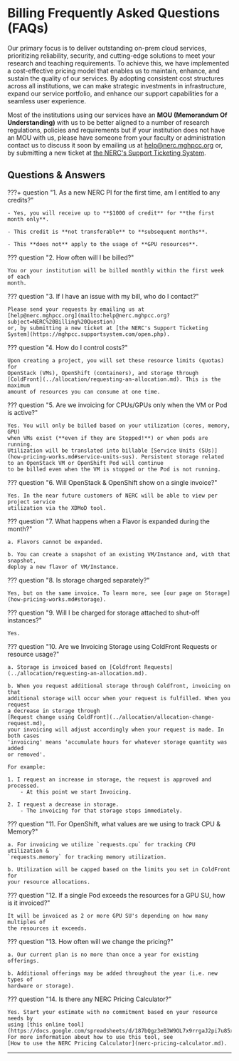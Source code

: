 # Billing Frequently Asked Questions (FAQs)

Our primary focus is to deliver outstanding on-prem cloud services, prioritizing
reliability, security, and cutting-edge solutions to meet your research and teaching
requirements. To achieve this, we have implemented a cost-effective pricing model
that enables us to maintain, enhance, and sustain the quality of our services. By
adopting consistent cost structures across all institutions, we can make strategic
investments in infrastructure, expand our service portfolio, and enhance our
support capabilities for a seamless user experience.

Most of the institutions using our services have an **MOU (Memorandum Of Understanding)**
with us to be better aligned to a number of research regulations, policies and
requirements but if your institution does not have an MOU with us, please have
someone from your faculty or administration contact us to discuss it soon by emailing
us at [help@nerc.mghpcc.org](mailto:help@nerc.mghpcc.org?subject=NERC%20MOU%20Question)
or, by submitting a new ticket at [the NERC's Support Ticketing System](https://mghpcc.supportsystem.com/open.php).

## Questions & Answers

???+ question "1. As a new NERC PI for the first time, am I entitled to any credits?"

    - Yes, you will receive up to **$1000 of credit** for **the first month only**.

    - This credit is **not transferable** to **subsequent months**.

    - This **does not** apply to the usage of **GPU resources**.

??? question "2. How often will I be billed?"

    You or your institution will be billed monthly within the first week of each
    month.

??? question "3. If I have an issue with my bill, who do I contact?"

    Please send your requests by emailing us at
    [help@nerc.mghpcc.org](mailto:help@nerc.mghpcc.org?subject=NERC%20Billing%20Question)
    or, by submitting a new ticket at [the NERC's Support Ticketing System](https://mghpcc.supportsystem.com/open.php).

??? question "4. How do I control costs?"

    Upon creating a project, you will set these resource limits (quotas) for
    OpenStack (VMs), OpenShift (containers), and storage through
    [ColdFront](../allocation/requesting-an-allocation.md). This is the maximum
    amount of resources you can consume at one time.

??? question "5. Are we invoicing for CPUs/GPUs only when the VM or Pod is active?"

    Yes. You will only be billed based on your utilization (cores, memory, GPU)
    when VMs exist (**even if they are Stopped!**) or when pods are running.
    Utilization will be translated into billable [Service Units (SUs)](how-pricing-works.md#service-units-sus). Persistent storage related to an OpenStack VM or OpenShift Pod will continue
    to be billed even when the VM is stopped or the Pod is not running.

??? question "6. Will OpenStack & OpenShift show on a single invoice?"

    Yes. In the near future customers of NERC will be able to view per project service
    utilization via the XDMoD tool.

??? question "7. What happens when a Flavor is expanded during the month?"

    a. Flavors cannot be expanded.

    b. You can create a snapshot of an existing VM/Instance and, with that snapshot,
    deploy a new flavor of VM/Instance.

??? question "8. Is storage charged separately?"

    Yes, but on the same invoice. To learn more, see [our page on Storage](how-pricing-works.md#storage).

??? question "9. Will I be charged for storage attached to shut-off instances?"

    Yes.

??? question "10. Are we Invoicing Storage using ColdFront Requests or resource usage?"

    a. Storage is invoiced based on [Coldfront Requests](../allocation/requesting-an-allocation.md).

    b. When you request additional storage through Coldfront, invoicing on that
    additional storage will occur when your request is fulfilled. When you request
    a decrease in storage through
    [Request change using ColdFront](../allocation/allocation-change-request.md),
    your invoicing will adjust accordingly when your request is made. In both cases
    'invoicing' means 'accumulate hours for whatever storage quantity was added
    or removed'.

    For example:

    1. I request an increase in storage, the request is approved and processed.
        - At this point we start Invoicing.

    2. I request a decrease in storage.
        - The invoicing for that storage stops immediately.

??? question "11. For OpenShift, what values are we using to track CPU & Memory?"

    a. For invoicing we utilize `requests.cpu` for tracking CPU utilization &
    `requests.memory` for tracking memory utilization.

    b. Utilization will be capped based on the limits you set in ColdFront for
    your resource allocations.

??? question "12. If a single Pod exceeds the resources for a GPU SU, how is it invoiced?"

    It will be invoiced as 2 or more GPU SU's depending on how many multiples of
    the resources it exceeds.

??? question "13. How often will we change the pricing?"

    a. Our current plan is no more than once a year for existing offerings.

    b. Additional offerings may be added throughout the year (i.e. new types of
    hardware or storage).

??? question "14. Is there any NERC Pricing Calculator?"

    Yes. Start your estimate with no commitment based on your resource needs by
    using [this online tool](https://docs.google.com/spreadsheets/d/187bQgz3eB3W9OL7x9rrgaJ2pi7u85xMJvUJbnKzzBQM/edit#gid=0). For more information about how to use this tool, see
    [How to use the NERC Pricing Calculator](nerc-pricing-calculator.md).

---
